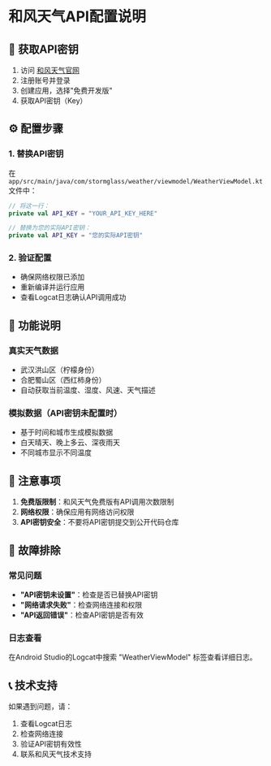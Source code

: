 # 和风天气API配置说明

## 🔑 获取API密钥

1. 访问 [和风天气官网](https://dev.qweather.com/)
2. 注册账号并登录
3. 创建应用，选择"免费开发版"
4. 获取API密钥（Key）

## ⚙️ 配置步骤

### 1. 替换API密钥
在 `app/src/main/java/com/stormglass/weather/viewmodel/WeatherViewModel.kt` 文件中：

```kotlin
// 将这一行：
private val API_KEY = "YOUR_API_KEY_HERE"

// 替换为您的实际API密钥：
private val API_KEY = "您的实际API密钥"
```

### 2. 验证配置
- 确保网络权限已添加
- 重新编译并运行应用
- 查看Logcat日志确认API调用成功

## 📱 功能说明

### 真实天气数据
- 武汉洪山区（柠檬身份）
- 合肥蜀山区（西红柿身份）
- 自动获取当前温度、湿度、风速、天气描述

### 模拟数据（API密钥未配置时）
- 基于时间和城市生成模拟数据
- 白天晴天、晚上多云、深夜雨天
- 不同城市显示不同温度

## 🚨 注意事项

1. **免费版限制**：和风天气免费版有API调用次数限制
2. **网络权限**：确保应用有网络访问权限
3. **API密钥安全**：不要将API密钥提交到公开代码仓库

## 🔧 故障排除

### 常见问题
- **"API密钥未设置"**：检查是否已替换API密钥
- **"网络请求失败"**：检查网络连接和权限
- **"API返回错误"**：检查API密钥是否有效

### 日志查看
在Android Studio的Logcat中搜索 "WeatherViewModel" 标签查看详细日志。

## 📞 技术支持

如果遇到问题，请：
1. 查看Logcat日志
2. 检查网络连接
3. 验证API密钥有效性
4. 联系和风天气技术支持
